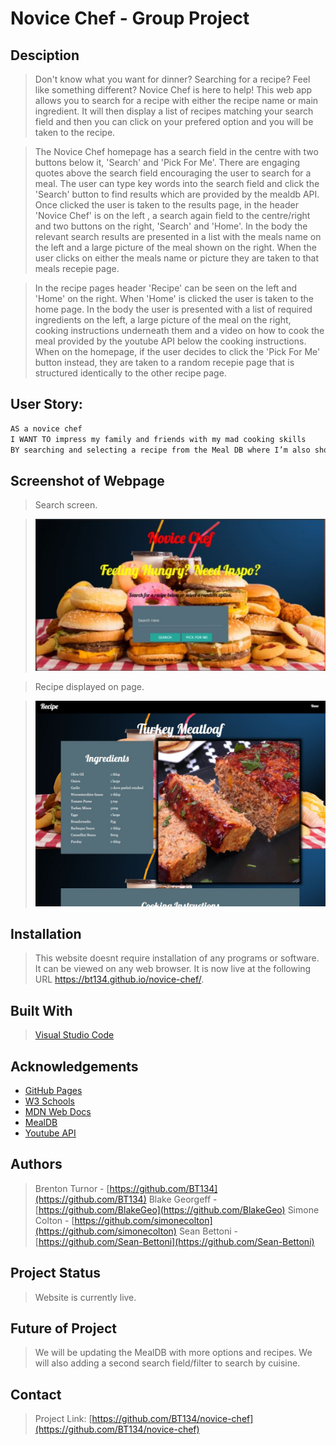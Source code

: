 # Novice Chef - Group Project

## Desciption

> Don't know what you want for dinner? Searching for a recipe? Feel like something different? Novice Chef is here to help! This web app allows you to search for a recipe with either the recipe name or main ingredient. It will then display a list of recipes matching your search field and then you can click on your prefered option and you will be taken to the recipe. 

> The Novice Chef homepage has a search field in the centre with two buttons below it, 'Search' and 'Pick For Me'. There are engaging quotes above the search field encouraging the user to search for a meal. The user can type key words into the search field and click the 'Search' button to find results which are provided by the mealdb API. Once clicked the user is taken to the results page, in the header 'Novice Chef' is on the left , a search again field to the centre/right and two buttons on the right, 'Search' and 'Home'. In the body the relevant search results are presented in a list with the meals name on the left and a large picture of the meal shown on the right. When the user clicks on either the meals name or picture they are taken to that meals recepie page.

> In the recipe pages header 'Recipe' can be seen on the left and 'Home' on the right. When 'Home' is clicked the user is taken to the home page. In the body the user is presented with a list of required ingredients on the left, a large picture of the meal on the right, cooking instructions underneath them and a video on how to cook the meal provided by the youtube API below the cooking instructions. When on the homepage, if the user decides to click the 'Pick For Me' button instead, they are taken to a random recepie page that is structured identically to the other recipe page.

## User Story: 
```md
AS a novice chef
I WANT TO impress my family and friends with my mad cooking skills
BY searching and selecting a recipe from the Meal DB where I’m also shown a ‘how to’ with a YouTube video
```

## Screenshot of Webpage 

> Search screen.

><img src="assets\images\screenshot.JPG" alt="Screenshot of webpage">

> Recipe displayed on page.

><img src="assets\images\screenshot-2.JPG" alt="Screenshot webpage">

## Installation

> This website doesnt require installation of any programs or software. It can be viewed on any web browser. It is now live at the following URL https://bt134.github.io/novice-chef/. 

## Built With

> [Visual Studio Code](https://code.visualstudio.com/)

## Acknowledgements

* [GitHub Pages](https://pages.github.com)
* [W3 Schools](https://www.w3schools.com/)
* [MDN Web Docs](https://developer.mozilla.org/en-US/)
* [MealDB](https://www.themealdb.com/)
* [Youtube API](https://developers.google.com/youtube)

## Authors

> Brenton Turnor - [https://github.com/BT134](https://github.com/BT134)
> Blake Georgeff - [https://github.com/BlakeGeo](https://github.com/BlakeGeo)
> Simone Colton - [https://github.com/simonecolton](https://github.com/simonecolton)
> Sean Bettoni - [https://github.com/Sean-Bettoni](https://github.com/Sean-Bettoni)

## Project Status

> Website is currently live. 

## Future of Project

> We will be updating the MealDB with more options and recipes. We will also adding a second search field/filter to search by cuisine. 

## Contact 

> Project Link: [https://github.com/BT134/novice-chef](https://github.com/BT134/novice-chef)